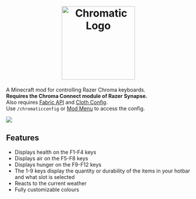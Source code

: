 <h1 align="center">
  <img height="200px" alt="Chromatic Logo" src="https://user-images.githubusercontent.com/30369708/162598133-45815996-bf83-499a-a1ef-904a0738b4ff.png">
</h1>

A Minecraft mod for controlling Razer Chroma keyboards.  
**Requires the Chroma Connect module of Razer Synapse.**  
Also requires [Fabric API](https://github.com/FabricMC/fabric)
and [Cloth Config](https://github.com/shedaniel/cloth-config).  
Use `/chromaticconfig` or [Mod Menu](https://github.com/TerraformersMC/ModMenu) to access the config.  
  
[![](https://dcbadge.vercel.app/api/server/ehqQUvvmc6?style=flat)](https://discord.gg/ehqQUvvmc6)

## Features
- Displays health on the F1-F4 keys
- Displays air on the F5-F8 keys
- Displays hunger on the F9-F12 keys
- The 1-9 keys display the quantity or durability of the items in your hotbar and what slot is selected
- Reacts to the current weather
- Fully customizable colours
